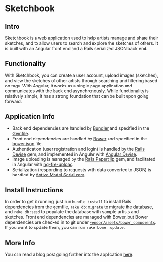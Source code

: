 # Sketchbook

## Intro
Sketchbook is a web application used to help artists manage and share their sketches, and to allow users to search and explore the sketches of others. It is built with an Angular front end and a Rails serialized JSON back end.

## Functionality
With Sketchbook, you can create a user account, upload images (sketches), and view the sketches of other artists through searching and filtering based on tags. With Angular, it works as a single page application and communicates with the back end asynchronously. While functionality is relatively simple, it has a strong foundation that can be built upon going forward.

## Application Info
- Back end dependencies are handled by [Bundler][bundler] and specified in the [Gemfile][gemfile].
- Front end dependencies are handled by [Bower][bower] and specified in the [bower.json][bower.json] file.
- Authentication (user registration and login) is handled by the [Rails Devise][devise] gem, and implemented in Angular with [Angular Devise][angular-devise].
- Image uploading is managed by the [Rails Paperclip][paperclip] gem, and facilitated in Angular with [ng-file-upload][ng-file-upload].
- Serialization (responding to requests with data converted to JSON) is handled by [Active Model Serializers][active-model-serializers].

## Install Instructions
In order to get it running, just run `bundle install` to install Rails dependencies from the gemfile, `rake db:migrate` to migrate the database, and `rake db:seed` to populate the database with sample artists and sketches. Front end dependencies are managed with Bower, but Bower dependencies are checked in to git under [`vendor/assets/bower_components`][vendor]. If you want to update them, you can run `rake bower:update`.

## More Info
You can read a blog post going further into the application [here][blog-post].

[bundler]: http://bundler.io/
[gemfile]: https://github.com/MitulMistry/sketchbook/blob/master/Gemfile
[bower]: https://bower.io/
[bower.json]: https://github.com/MitulMistry/sketchbook/blob/master/bower.json
[devise]: https://github.com/plataformatec/devise
[angular-devise]: https://github.com/cloudspace/angular_devise
[paperclip]: https://github.com/thoughtbot/paperclip
[ng-file-upload]: https://github.com/danialfarid/ng-file-upload
[active-model-serializers]: https://github.com/rails-api/active_model_serializers
[vendor]: https://github.com/MitulMistry/sketchbook/tree/master/vendor/assets/bower_components
[blog-post]: http://mitulmistry.github.io/javascript/rails/angular-rails-app/
